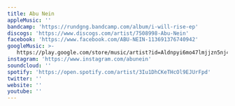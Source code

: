 ```yaml
---
title: Abu Nein
appleMusic: ''
bandcamp: 'https://rundgng.bandcamp.com/album/i-will-rise-ep'
discogs: 'https://www.discogs.com/artist/7508998-Abu-Nein'
facebook: 'https://www.facebook.com/ABU-NEIN-113691376740942'
googleMusic: >-
   https://play.google.com/store/music/artist?id=Aldnpyi6mo47lmjjzn5nj44n3ae
instagram: 'https://www.instagram.com/abunein'
soundcloud: ''
spotify: 'https://open.spotify.com/artist/3Iu1DhCKeTHcOl9EJUrFpd'
twitter: ''
website: ''
youtube: ''
---
```

